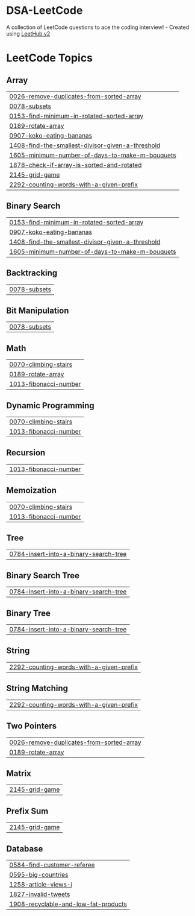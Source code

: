 # DSA-LeetCode
A collection of LeetCode questions to ace the coding interview! - Created using [LeetHub v2](https://github.com/arunbhardwaj/LeetHub-2.0)

<!---LeetCode Topics Start-->
# LeetCode Topics
## Array
|  |
| ------- |
| [0026-remove-duplicates-from-sorted-array](https://github.com/bhargavbijjam/DSA-LeetCode/tree/master/0026-remove-duplicates-from-sorted-array) |
| [0078-subsets](https://github.com/bhargavbijjam/DSA-LeetCode/tree/master/0078-subsets) |
| [0153-find-minimum-in-rotated-sorted-array](https://github.com/bhargavbijjam/DSA-LeetCode/tree/master/0153-find-minimum-in-rotated-sorted-array) |
| [0189-rotate-array](https://github.com/bhargavbijjam/DSA-LeetCode/tree/master/0189-rotate-array) |
| [0907-koko-eating-bananas](https://github.com/bhargavbijjam/DSA-LeetCode/tree/master/0907-koko-eating-bananas) |
| [1408-find-the-smallest-divisor-given-a-threshold](https://github.com/bhargavbijjam/DSA-LeetCode/tree/master/1408-find-the-smallest-divisor-given-a-threshold) |
| [1605-minimum-number-of-days-to-make-m-bouquets](https://github.com/bhargavbijjam/DSA-LeetCode/tree/master/1605-minimum-number-of-days-to-make-m-bouquets) |
| [1878-check-if-array-is-sorted-and-rotated](https://github.com/bhargavbijjam/DSA-LeetCode/tree/master/1878-check-if-array-is-sorted-and-rotated) |
| [2145-grid-game](https://github.com/bhargavbijjam/DSA-LeetCode/tree/master/2145-grid-game) |
| [2292-counting-words-with-a-given-prefix](https://github.com/bhargavbijjam/DSA-LeetCode/tree/master/2292-counting-words-with-a-given-prefix) |
## Binary Search
|  |
| ------- |
| [0153-find-minimum-in-rotated-sorted-array](https://github.com/bhargavbijjam/DSA-LeetCode/tree/master/0153-find-minimum-in-rotated-sorted-array) |
| [0907-koko-eating-bananas](https://github.com/bhargavbijjam/DSA-LeetCode/tree/master/0907-koko-eating-bananas) |
| [1408-find-the-smallest-divisor-given-a-threshold](https://github.com/bhargavbijjam/DSA-LeetCode/tree/master/1408-find-the-smallest-divisor-given-a-threshold) |
| [1605-minimum-number-of-days-to-make-m-bouquets](https://github.com/bhargavbijjam/DSA-LeetCode/tree/master/1605-minimum-number-of-days-to-make-m-bouquets) |
## Backtracking
|  |
| ------- |
| [0078-subsets](https://github.com/bhargavbijjam/DSA-LeetCode/tree/master/0078-subsets) |
## Bit Manipulation
|  |
| ------- |
| [0078-subsets](https://github.com/bhargavbijjam/DSA-LeetCode/tree/master/0078-subsets) |
## Math
|  |
| ------- |
| [0070-climbing-stairs](https://github.com/bhargavbijjam/DSA-LeetCode/tree/master/0070-climbing-stairs) |
| [0189-rotate-array](https://github.com/bhargavbijjam/DSA-LeetCode/tree/master/0189-rotate-array) |
| [1013-fibonacci-number](https://github.com/bhargavbijjam/DSA-LeetCode/tree/master/1013-fibonacci-number) |
## Dynamic Programming
|  |
| ------- |
| [0070-climbing-stairs](https://github.com/bhargavbijjam/DSA-LeetCode/tree/master/0070-climbing-stairs) |
| [1013-fibonacci-number](https://github.com/bhargavbijjam/DSA-LeetCode/tree/master/1013-fibonacci-number) |
## Recursion
|  |
| ------- |
| [1013-fibonacci-number](https://github.com/bhargavbijjam/DSA-LeetCode/tree/master/1013-fibonacci-number) |
## Memoization
|  |
| ------- |
| [0070-climbing-stairs](https://github.com/bhargavbijjam/DSA-LeetCode/tree/master/0070-climbing-stairs) |
| [1013-fibonacci-number](https://github.com/bhargavbijjam/DSA-LeetCode/tree/master/1013-fibonacci-number) |
## Tree
|  |
| ------- |
| [0784-insert-into-a-binary-search-tree](https://github.com/bhargavbijjam/DSA-LeetCode/tree/master/0784-insert-into-a-binary-search-tree) |
## Binary Search Tree
|  |
| ------- |
| [0784-insert-into-a-binary-search-tree](https://github.com/bhargavbijjam/DSA-LeetCode/tree/master/0784-insert-into-a-binary-search-tree) |
## Binary Tree
|  |
| ------- |
| [0784-insert-into-a-binary-search-tree](https://github.com/bhargavbijjam/DSA-LeetCode/tree/master/0784-insert-into-a-binary-search-tree) |
## String
|  |
| ------- |
| [2292-counting-words-with-a-given-prefix](https://github.com/bhargavbijjam/DSA-LeetCode/tree/master/2292-counting-words-with-a-given-prefix) |
## String Matching
|  |
| ------- |
| [2292-counting-words-with-a-given-prefix](https://github.com/bhargavbijjam/DSA-LeetCode/tree/master/2292-counting-words-with-a-given-prefix) |
## Two Pointers
|  |
| ------- |
| [0026-remove-duplicates-from-sorted-array](https://github.com/bhargavbijjam/DSA-LeetCode/tree/master/0026-remove-duplicates-from-sorted-array) |
| [0189-rotate-array](https://github.com/bhargavbijjam/DSA-LeetCode/tree/master/0189-rotate-array) |
## Matrix
|  |
| ------- |
| [2145-grid-game](https://github.com/bhargavbijjam/DSA-LeetCode/tree/master/2145-grid-game) |
## Prefix Sum
|  |
| ------- |
| [2145-grid-game](https://github.com/bhargavbijjam/DSA-LeetCode/tree/master/2145-grid-game) |
## Database
|  |
| ------- |
| [0584-find-customer-referee](https://github.com/bhargavbijjam/DSA-LeetCode/tree/master/0584-find-customer-referee) |
| [0595-big-countries](https://github.com/bhargavbijjam/DSA-LeetCode/tree/master/0595-big-countries) |
| [1258-article-views-i](https://github.com/bhargavbijjam/DSA-LeetCode/tree/master/1258-article-views-i) |
| [1827-invalid-tweets](https://github.com/bhargavbijjam/DSA-LeetCode/tree/master/1827-invalid-tweets) |
| [1908-recyclable-and-low-fat-products](https://github.com/bhargavbijjam/DSA-LeetCode/tree/master/1908-recyclable-and-low-fat-products) |
<!---LeetCode Topics End-->